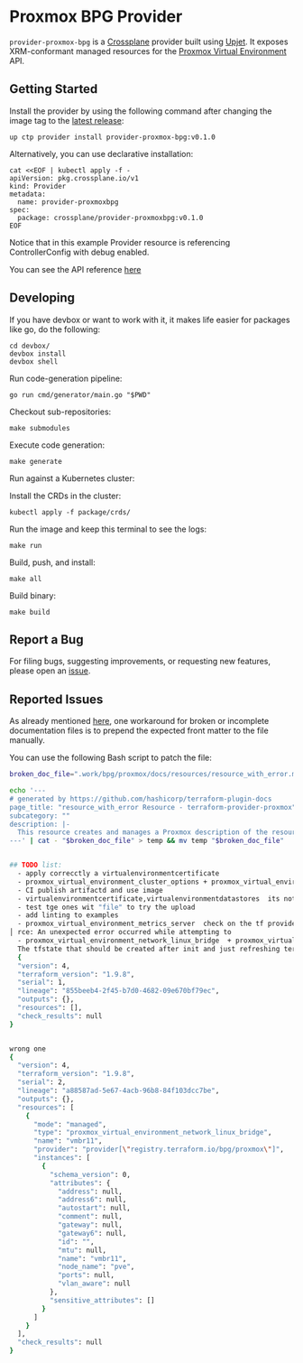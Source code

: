 # Proxmox BPG Provider

`provider-proxmox-bpg` is a [Crossplane](https://crossplane.io/) provider built using
[Upjet](https://github.com/crossplane/upjet). It exposes XRM-conformant managed
resources for the [Proxmox Virtual Environment](https://www.proxmox.com/) API.
## Getting Started

Install the provider by using the following command after changing the image tag
to the [latest release](https://marketplace.upbound.io/providers/upbound/provider-proxmox-bpg):
```
up ctp provider install provider-proxmox-bpg:v0.1.0
```

Alternatively, you can use declarative installation:
```
cat <<EOF | kubectl apply -f -
apiVersion: pkg.crossplane.io/v1
kind: Provider
metadata:
  name: provider-proxmoxbpg
spec:
  package: crossplane/provider-proxmoxbpg:v0.1.0
EOF
```

Notice that in this example Provider resource is referencing ControllerConfig with debug enabled.

You can see the API reference [here](https://doc.crds.dev/github.com/valkiriaaquatica/provider-proxmox-bpg)

## Developing

If you have devbox or want to work with it, it makes life easier for packages like go, do the following:
```console
cd devbox/
devbox install
devbox shell
```

Run code-generation pipeline:
```console
go run cmd/generator/main.go "$PWD"
```
Checkout sub-repositories:

```console
make submodules
```

Execute code generation:

```console
make generate
```


Run against a Kubernetes cluster:

Install the CRDs in the cluster:
```console
kubectl apply -f package/crds/
```

Run the image and keep this terminal to see the logs:
```console
make run
```

Build, push, and install:

```console
make all
```

Build binary:

```console
make build
```

## Report a Bug

For filing bugs, suggesting improvements, or requesting new features, please
open an [issue](https://github.com/valkiriaaquatica/provider-proxmox-bpg/issues).


## Reported Issues

As already mentioned [here](https://github.com/crossplane-contrib/provider-confluent/blob/main/README.md), one workaround for broken or incomplete documentation files is to prepend the expected front matter to the file manually.

You can use the following Bash script to patch the file:

```bash
broken_doc_file=".work/bpg/proxmox/docs/resources/resource_with_error.md"

echo '--- 
# generated by https://github.com/hashicorp/terraform-plugin-docs
page_title: "resource_with_error Resource - terraform-provider-proxmox"
subcategory: ""
description: |-
  This resource creates and manages a Proxmox description of the resource.
---' | cat - "$broken_doc_file" > temp && mv temp "$broken_doc_file"


## TODO list:
  - apply correcctly a virtualenvironmentcertificate
  - proxmox_virtual_environment_cluster_options + proxmox_virtual_environment_hardware_mapping_dir + EnvironmentHardwareMappingPci + proxmox_virtual_environment_hardware_mapping_usb its pending because of error on schema.json asi ssaid in this issue https://github.com/crossplane/upjet/issues/372  when run make generate (this error reports cannot infer type from schema of field map: invalid schema type TypeInvalid)
  - CI publish artifactd and use image
  - virtualenvironmentcertificate,virtualenvironmentdatastores  its not getting get
  - test tge ones wit "file" to try the upload
  - add linting to examples
  - proxmox_virtual_environment_metrics_server  check on the tf provider (see https://github.com/bpg/terraform-provider-proxmox/blob/main/proxmox/cluster/metrics/server.go) error unmarshalling json with lists observe failed: cannot run refresh: refresh failed: Unable to Refresh Resou -- pending to test with terraform
│ rce: An unexpected error occurred while attempting to 
  - proxmox_virtual_environment_network_linux_bridge  + proxmox_virtual_environment_network_linux_vlan terror when applying "observe failed: cannot set critical annotations: cannot get external name: cannot find id in tfstate" try to change in the provider -- pending to test with terraform  -> ¿¿ check this?? -> using terraform show and test -> test ot bump the upjet to >1-5-0 that do not has the skp fix external name when != id , when not placing externalnem and leaving the repsonability to the tf provider, the problem is that the first tfstate it created it a state with te resourc ebut without the id so thats wrong.
  The tfstate that should be created after init and just refreshing terraform apply -refresh-only -auto-approve -input=false -lock=false -json  but it is creating th biiger one 
  {
  "version": 4,
  "terraform_version": "1.9.8",
  "serial": 1,
  "lineage": "855beeb4-2f45-b7d0-4682-09e670bf79ec",
  "outputs": {},
  "resources": [],
  "check_results": null
}


wrong one 
{
  "version": 4,
  "terraform_version": "1.9.8",
  "serial": 2,
  "lineage": "a88587ad-5e67-4acb-96b8-84f103dcc7be",
  "outputs": {},
  "resources": [
    {
      "mode": "managed",
      "type": "proxmox_virtual_environment_network_linux_bridge",
      "name": "vmbr11",
      "provider": "provider[\"registry.terraform.io/bpg/proxmox\"]",
      "instances": [
        {
          "schema_version": 0,
          "attributes": {
            "address": null,
            "address6": null,
            "autostart": null,
            "comment": null,
            "gateway": null,
            "gateway6": null,
            "id": "",
            "mtu": null,
            "name": "vmbr11",
            "node_name": "pve",
            "ports": null,
            "vlan_aware": null
          },
          "sensitive_attributes": []
        }
      ]
    }
  ],
  "check_results": null
}
